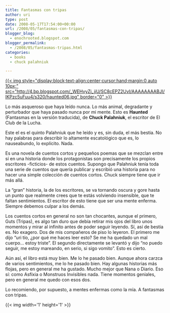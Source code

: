 ```yaml
---
title: Fantasmas con tripas
author: uri
type: post
date: 2008-05-17T17:54:00+00:00
url: /2008/05/fantasmas-con-tripas/
blogger_blog:
  - enochrooted.blogspot.com
blogger_permalink:
  - /2008/05/fantasmas-tripas.html
categories:
  - books
  - chuck palahniuk

---
```

[{{< img style="display:block;text-align:center;cursor:hand;margin:0 auto 10px;" src="http://4.bp.blogspot.com/_WEHvyZj_jiU/SC8cEPZ2UvI/AAAAAAAABJI/IKPzc5uFuu4/s320/haunted06.jpg" border="0" >}}][1]

Lo más asqueroso que haya leído nunca. Lo más animal, degradante y perturbador que haya pasado nunca por mi mente. Esto es <span style="font-weight:bold;">Haunted</span> (Fantasmas en la versión traducida), de <span style="font-weight:bold;">Chuck Palahniuk</span>, el escritor de El Club de la Lucha.

Este el es el quinto Palahniuk que he leído y es, sin duda, el más bestia. No hay palabras para describir lo altamente escatológico que es, lo nauseabundo, lo explícito. Nada.

Es una novela de cuentos cortos y pequeños poemas que se mezclan entre sí en una historia donde los protagonistas son precisamente los propios escritores -ficticios- de estos cuentos. Supongo que Palahniuk tenía toda una serie de cuentos que quería publicar y escribió una historia para no hacer una simple colección de cuentos cortos. Chuck siempre tiene que ir más allá.

La &#8220;gran&#8221; historia, la de los escritores, se va tornando oscura y gore hasta un punto que realmente crees que te estás volviendo insensible, que te faltan sentimientos. El escritor de esto tiene que ser una mente enferma. Siempre debemos culpar a los demás.

Los cuentos cortos en general no son tan chocantes, aunque el primero, Guts (Tripas), es algo tan duro que debía retirar mis ojos del libro unos momentos y mirar al infinito antes de poder seguir leyendo. Sí, así de bestia es. No exagero. Dos de mis compañeros de piso lo leyeron. El primero me dijo &#8220;uri tío, ¿por qué me haces leer esto? Se me ha quedado un mal cuerpo&#8230; estoy triste&#8221;. El segundo directamente se levantó y dijo &#8220;no puedo seguir, me estoy mareando, en serio, si sigo vomito&#8221;. Esto es cierto.

Aún así, el libro está muy bien. Me lo he pasado bien. Aunque ahora carzca de varios sentimientos, me lo he pasado bien. Hay algunas historias más flojas, pero en general me ha gustado. Mucho mejor que Nana o Diario. Eso sí: como Asfíxia o Monstruos Invisibles nada. Tiene momentos geniales, pero en general me quedo con esos dos.

Lo recomiendo, por supuesto, a mentes enfermas como la mía. A fantasmas con tripas. 

<div class="blogger-post-footer">
  {{< img width='1' height='1' >}}
</div>

 [1]: http://4.bp.blogspot.com/_WEHvyZj_jiU/SC8cEPZ2UvI/AAAAAAAABJI/IKPzc5uFuu4/s1600-h/haunted06.jpg